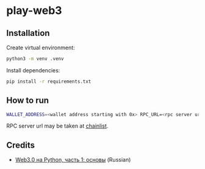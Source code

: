 # play-web3
## Installation
Create virtual environment:
```bash
python3 -m venv .venv
```
Install dependencies:
```bash
pip install -r requirements.txt
```

## How to run
```bash
WALLET_ADDRESS=<wallet address starting with 0x> RPC_URL=<rpc server url> python src/main.py
```
RPC server url may be taken at [chainlist](https://chainlist.org/?search=line).

## Credits
 - [Web3.0 на Python, часть 1: основы](https://habr.com/ru/articles/674204/) (Russian)